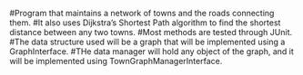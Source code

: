 #Program that maintains a network of towns and the roads connecting them.
#It also uses Dijkstra’s Shortest Path algorithm to find the shortest distance between any two towns.
#Most methods are tested through JUnit.
#The data structure used will be a graph that will be implemented using a GraphInterface.
#THe data manager will hold any object of the graph, and it will be implemented using TownGraphManagerInterface.
